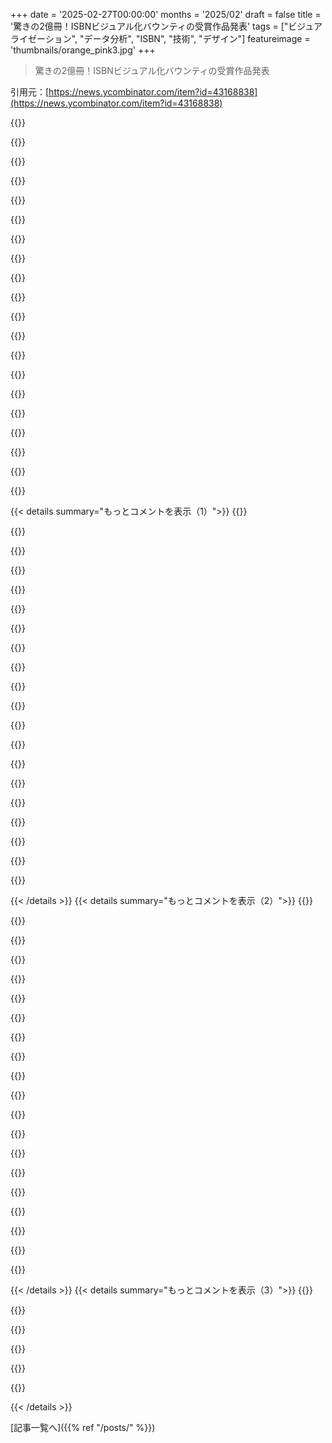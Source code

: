 +++
date = '2025-02-27T00:00:00'
months = '2025/02'
draft = false
title = '驚きの2億冊！ISBNビジュアル化バウンティの受賞作品発表'
tags = ["ビジュアライゼーション", "データ分析", "ISBN", "技術", "デザイン"]
featureimage = 'thumbnails/orange_pink3.jpg'
+++

> 驚きの2億冊！ISBNビジュアル化バウンティの受賞作品発表

引用元：[https://news.ycombinator.com/item?id=43168838](https://news.ycombinator.com/item?id=43168838)

{{<matomeQuote body="受賞した作品の詳細が最近HNで話題になってたね。技術的にもグラフィックデザイン的にも素晴らしくて、2000万冊の本を本棚のように上手く可視化してるよ。" userName="matthberg" createdAt="2025-02-27T08:17:09" color="#ff33a1">}}

{{<matomeQuote body="自分が3位になったのはちょっと驚きだな。シンプルさと可視化を評価されたみたい。自分の作品はこことは比較しても、bwvの方が全体的に良いと思う。" userName="c-fe" createdAt="2025-02-27T09:27:44" color="#38d3d3">}}

{{<matomeQuote body="3位になったのは意外。でも、bwvの作品がすべての面で優れてるとは思わないよ。あっちは比較機能やISBN選択がないから、AAの要件を満たしてない気がする。" userName="abetusk" createdAt="2025-02-27T19:25:02" color="#ff5c5c">}}

{{<matomeQuote body="おめでとう！bwvの視覚的な部分は確かに改善の余地があると思う。ただ、タイルの配置はスムーズで羨ましい。自分の4096x4096のタイルは制限があって、作業が難しかった。" userName="c-fe" createdAt="2025-02-27T22:13:24" color="#ff5c5c">}}

{{<matomeQuote body="お互いの作品に浮いてる島の意味は何だと思う？" userName="matsemann" createdAt="2025-02-27T09:42:55" color="">}}

{{<matomeQuote body="それはISBNの配布方法によるものだと思う。特定の国にブロックが割り当てられていて、その後は分離されてるから島のようになってるのさ。" userName="c-fe" createdAt="2025-02-27T09:53:58" color="">}}

{{<matomeQuote body="なるほど、説明ありがとう。君の可視化がそういう特徴を示してるのはすごいね！" userName="matsemann" createdAt="2025-02-27T09:58:28" color="">}}

{{<matomeQuote body="ありがと！ヒルベルト曲線の特性のおかげで、番号が近いものが2次元座標に近くなるのは本当にすごいよ！" userName="c-fe" createdAt="2025-02-27T10:29:54" color="#785bff">}}

{{<matomeQuote body="確かに、bwv-1011が名誉ある言及に留まったのは意外だね。視覚化の重要性が伝わってない気がする。" userName="highcountess" createdAt="2025-02-27T09:40:44" color="#ff5c5c">}}

{{<matomeQuote body="君のページがヒルベルト曲線の良さを説明してるのが好き。これまで学んだことがなかったから、今後の1次元データの可視化に役立ちそう！" userName="gknoy" createdAt="2025-02-27T17:38:29" color="#45d325">}}

{{<matomeQuote body="すごいね。でもちょっと変だと思ったことがあるよ。’Stubborn Attachments’を検索したらちゃんと出てきたけど、同じ棚には他にもStripe Pressの本があって、その中で’Shelf’にある’Zero to One Hundred’って本が、Amazonでは別の題名になってた。まだ出版されてないから分からないのも無理はないけど。一緒の棚を検索するとタイトルが違って表示されるのが面白いよね。ブログ記事はまだ読んでないから詳しい理由は分からないけど。" userName="rahimnathwani" createdAt="2025-02-27T03:10:03" color="#ff5733">}}

{{<matomeQuote body="ツールの問題じゃなくて、本に問題があるんじゃないかな？ISBNで検索すると’Zero to One Hundred’と’Built to Grow’のカバーが出てくるし、逆も同様だよ。他にも’Experiment, Build, Scale’という本があって、これがGoogle Booksにはあるみたい。オンライン書店はこの問題が多くて、ツールのせいにはできないと思うよ。" userName="spondyl" createdAt="2025-02-27T05:47:11" color="#785bff">}}

{{<matomeQuote body="それはちょっと不公平な見方だと思うな。GPのコメントは、ツール内のデータの問題についての好奇心を示しているように読めたよ。小さなミステリーを解くのが好きな僕には興味深い。" userName="closewith" createdAt="2025-02-27T08:52:27" color="">}}

{{<matomeQuote body="ごめん、ツールが悪いって思ってるわけじゃないんだ。ただ、ISBN検索か本を見つける方法によって棚のタイトルが違うのが面白いなと思っただけ。" userName="rahimnathwani" createdAt="2025-02-27T05:51:55" color="">}}

{{<matomeQuote body="面白いね。この地図にズームインするといろいろ観察できて。出版社のHueber Verlagがドイツ語セクションの東側にあって、ISBNが1360000単位で並んでるんだ。この並び方が無駄に見えるし、出版社にはISBNの割り当てにルールがないのかな？使わない番号を返却できるルールがあればいいのに。" userName="TomK32" createdAt="2025-02-27T07:51:10" color="#ff33a1">}}

{{<matomeQuote body="大きなデータセットの視覚化って、自分で探索させるのが多いけど、あんまり本質を伝えられないことが多いと思うんだ。特にこれに関してはそう感じる。" userName="bawolff" createdAt="2025-02-27T05:48:48" color="">}}

{{<matomeQuote body="3D化の視覚化にはそれが問題だと思う。実際に3Dボリュームをモデル化しているわけじゃなければ、無理に3D探索を強いるのは洞察を隠してしまう。" userName="pphysch" createdAt="2025-02-27T17:11:55" color="">}}

{{<matomeQuote body="ISBNは出版社や発売順といった情報しか示してないんだ。そんな中で同じテキストが違う版でも重複している場合もあって、電子書籍にとっては関係ないことなんだよ。’Anna’s Archive’は正当な本のリポジトリじゃなくて海賊サイトだから、そこを指摘するのは面白いよね。正当な本のアクセスインターフェースを持つものと比べてもっと面白いと思う。" userName="WillAdams" createdAt="2025-02-27T11:40:31" color="">}}

{{<matomeQuote body="ISBNの情報には出版社やタイトル、出版順しかないと考えているけど、単にISBNを視覚化するわけじゃないでしょう。別のデータと参照できるはずだと想像しているよ。それに、’Anna’s Archive’の件は、対象読者はあまり気にしていないんじゃないかな。" userName="bawolff" createdAt="2025-02-27T12:57:35" color="">}}

{{<matomeQuote body="これは政治的な立場の話じゃなくて、著作権と作者の報酬、作業に対するコントロールの基本的な問題だよ。Alexander PopeのPope_V._Curllに出てくる議論を見てごらん。" userName="WillAdams" createdAt="2025-02-27T14:58:15" color="#45d325">}}

{{< details summary="もっとコメントを表示（1）">}}
{{<matomeQuote body="中国がデジタル時代に西洋の著作権を完全に無視することにしたら、状況が変わったと思うんだよね。" userName="mistrial9" createdAt="2025-02-27T16:43:05" color="">}}

{{<matomeQuote body="そうだけど、政治的に対処するのは道徳的な立場を持っていればずっと簡単になるよね。" userName="WillAdams" createdAt="2025-02-27T17:03:01" color="">}}

{{<matomeQuote body="実際、道徳の基盤によるからあまり関係ないよ。米国の図書館の存在がこの‘道徳’の問題を示してるんだ。著作権の問題は複雑で、99％の本は読まれないからその価値も疑わしいと思う。" userName="mannyv" createdAt="2025-02-27T17:22:12" color="#785bff">}}

{{<matomeQuote body="そんなに読まれない本があるなら、どうしてその本を買うのがそんなに難しいんだろうね？" userName="WillAdams" createdAt="2025-02-27T19:37:39" color="">}}

{{<matomeQuote body="＞これは政治的な立場じゃなくて、著作権と作者への報酬の基本的な問題だよ。著作権や報酬に関する問題はすごく政治的な質問なんだ。共産主義革命が何に対して反乱を起こしたか考えてみて。" userName="bawolff" createdAt="2025-02-27T21:47:48" color="#785bff">}}

{{<matomeQuote body="大衆をどう雇い、養い、報酬を与えるかってことだよ。" userName="WillAdams" createdAt="2025-03-02T12:30:34" color="">}}

{{<matomeQuote body="＞こういうのはLoCみたいな階層的なシステムに基づいて、合法的に利用できる本にアクセスできるインターフェースがあればもっと面白いと思う。Open Libraryがまさにそれだよね。" userName="zozbot234" createdAt="2025-02-27T18:25:44" color="">}}

{{<matomeQuote body="それが実際には、’Textbooks’や’Animals’、’Children’s Books’、’Health & Wellness’がカテゴリ分けされてて、ダウンロードできない本と混ざってるから、あんまりそうじゃないんだよね。ユーザーインターフェースもあまり良くないし。普通に理解しやすい階層リストがあって、ダウンロード可能な本があって、UIが良ければもっといいのに。でも、LLMが報酬なしでトレーニングデータを持つことが他のどんなことよりも重要だと思う。" userName="WillAdams" createdAt="2025-02-27T19:05:21" color="#ff5733">}}

{{<matomeQuote body="最初に上の画像を見たとき、真っ先にデフラグプログラムを呼び出したくなったよ。" userName="dylan604" createdAt="2025-02-27T02:24:40" color="">}}

{{<matomeQuote body="Win 98のアニメーションが一番良かったのに、その後はほんとにダメだったね。" userName="2Gkashmiri" createdAt="2025-02-27T06:09:35" color="">}}

{{<matomeQuote body="参加するのがめっちゃ楽しかった！関わった皆、おめでとう！自分のエントリーは今でも見れるから興味ある人は見てみてね： https://d199hl4t3ts6d9.cloudfront.net/" userName="robingchan" createdAt="2025-02-27T07:09:51" color="#38d3d3">}}

{{<matomeQuote body="シャドーライブラリに心から愛を送る。神の仕事をしてるよ。" userName="ofou" createdAt="2025-02-27T01:58:00" color="">}}

{{<matomeQuote body="彼らはかなりの仕事をしてるけど、本をデジタル化するボランティアもいるからね。国の蔵書を見てると、すごく多くのタイトルが欠けてるのが悲しい。ローカルの図書館に行ってデジタル化したくなったよ。今は手に入らない古い本が多いし…知識が失われるのが本当に悲しい。" userName="xtracto" createdAt="2025-02-27T04:52:26" color="#38d3d3">}}

{{<matomeQuote body="正直、著者も相当貢献してるよ。" userName="FabHK" createdAt="2025-02-27T11:57:46" color="">}}

{{<matomeQuote body="このISBNのビジュアル化にスペインの明確な表記がないのが気になる。英語は2つ、フランス、ドイツ、日本、ソ連、中国などがあるのに、スペインに大きなものがないのは本当にそんなにスペイン語の本が少ないのか、それとも主に英語の分布なの？スペインの本に囲まれて育ったんだけど、地図上での存在感が小さすぎて不思議だ。" userName="franciscop" createdAt="2025-02-27T15:54:08" color="">}}

{{<matomeQuote body="データセットはAnna Archiveの本からで、ISBNで識別されてる。ISBNとタイトルは、主に中国語、英語、フランス語の雑誌や本から抜き出されてる。ドイツはオランダの5倍の本を発行してるけど、ビジュアル化ではオランダと似たように見える。スペインとメキシコはほかの大きなラベルと一致しない。" userName="rsecora" createdAt="2025-02-27T16:31:40" color="#785bff">}}

{{<matomeQuote body="＞スペインの明確な表記がないことが気になる。<br>同じ疑問を持ってて、全く根拠のない理論がある。一つ大きな塊がアルゼンチンかペルーのように見えるけど、タイトルがあの塊の端にある。中心に名前がないから他の主要国と一緒ではないけど、もしかしたらその塊がスペインかも。" userName="glenstein" createdAt="2025-02-27T16:44:47" color="">}}

{{<matomeQuote body="受賞した作品はEagle modeファイルマネージャーを思い出す。ディレクトリをズームしてファイルを見る感じで、サブディレクトリにもアクセスできる。" userName="bondant" createdAt="2025-02-27T11:50:35" color="">}}

{{<matomeQuote body="データベースはどこから？どのように更新されてるの？自分はISBNを持つ自費出版の本を2冊出したけど、最初の提出には詳細がなかった。古い方は入ってると思ったのに。ISBNは：9786500718836、9786501276830。" userName="soneca" createdAt="2025-02-27T10:51:13" color="">}}

{{<matomeQuote body="ここから：<br>＞私たちはISBNを2年前にマッピングし始めて、以降、Worldcat、Google Books、Goodreads、Libbyなどのメタデータソースをスクレイピングしてきた。今や、世界で最も大きく、簡単にダウンロードできる書籍メタデータのコレクションがある。だから、あなたの本はAnna's Archiveがスクレイピングしたデータベースのどれかにその時点で存在していないといけない。" userName="ziddoap" createdAt="2025-02-27T14:11:35" color="#38d3d3">}}


{{< /details >}}
{{< details summary="もっとコメントを表示（2）">}}
{{<matomeQuote body="Anna’s Archiveは重複したISBNを追跡してるのかな？" userName="layer8" createdAt="2025-02-27T15:56:44" color="">}}

{{<matomeQuote body="初心者なんですが、これが何で大事なのか説明してもらえますか？見た目はきれいだけど。" userName="rishikeshs" createdAt="2025-02-27T09:15:36" color="">}}

{{<matomeQuote body="私が引用することから始めます。<br>＞“図書館は、書き込みの発明以来、全人類の知識を集めようと奮闘してきた。”<br>デジタル時代には、特定の基準を満たす全人類の著作物の包括的なコレクションを作ることが実現可能かもしれません。Anna’s Archiveが質問したのは、どうやって一度に1億冊以上の本を効果的に可視化するか、ということです。" userName="_mitterpach" createdAt="2025-02-27T09:37:35" color="#ff5c5c">}}

{{<matomeQuote body="私はAnna's Archiveが好きだけど、違法ではないと思う。" userName="tokai" createdAt="2025-02-27T13:17:28" color="">}}

{{<matomeQuote body="これにはいろいろな見方があるけど、私の中欧の国の法律では、教育目的での著作権侵害は良いと明記されています。自分のためにダウンロードするのも許可されている。彼らは自分たちのデータをホスティングしている国の法律を破っているのかわからない。正直、著作権法は今世紀中に生き残るとは思えない。" userName="_mitterpach" createdAt="2025-02-28T08:36:49" color="#785bff">}}

{{<matomeQuote body="著作権権利がほとんど認められていない場所もある。たとえば、ソマリアや南スーダンのように、政府が運営する著作権システムがない国もあるけど、Anna's Archiveはそういうところで運営しているとは思わない。しかし、彼らの活動には安全な避難所がある。" userName="spudlyo" createdAt="2025-02-27T16:23:11" color="">}}

{{<matomeQuote body="この可視化は、各国に割り当てられたISBNを示しているらしいけど、未表示の本はAnna's Archiveに存在しないってこと？それから、未割り当てってどういう意味？" userName="rishikeshs" createdAt="2025-02-27T12:45:11" color="">}}

{{<matomeQuote body="Anna's Archiveは実際の本も持っているし、他のデータセットも持っていて、ISBNをタイトルや著者、出版社に結びつけている。私の可視化では、彼らが持っているファイル（青）、他のソースから得たメタデータ（赤）を示している。979のプレフィックスISBNは未割り当てで、国や出版社がその本に対してISBNを割り当てる権利がないことを意味する。" userName="c-fe" createdAt="2025-02-27T14:08:48" color="#38d3d3">}}

{{<matomeQuote body="公のリクエストです：ここにAnna's Archiveが嫌いで、これについての理論的な苦情を持っている人はいませんか？私はこのアイデアが大好きですが、そう思わない人もいるのでは。" userName="vessenes" createdAt="2025-02-27T04:32:23" color="">}}

{{<matomeQuote body="私はここでコメントしました。<br>＞ https://news.ycombinator.com/item?id=43193432<br>GPLソフトがあるなら、著作権も必要です。条件や期間は調整が必要だけど、それを一方的にやることはできません。" userName="WillAdams" createdAt="2025-02-27T15:02:42" color="">}}

{{<matomeQuote body="あんたの意見はあまり実質的な批判とは思えない。著作権は確かに有用だけど、著作権が理由で世界の知識創造が失われるとは思わない。著作権は社会的利益のために存在し、知識やアートの創造を促進するから制限がある。でも、自分たちが支払っている著作権の利益を考えないといけない。実際、著作権の強化は社会の資本を増やさないと思う。データが少数に握られていると失われてしまうことが多いよ。" userName="vessenes" createdAt="2025-03-01T06:28:58" color="#38d3d3">}}

{{<matomeQuote body="本が失われる理由は何？良い図書館なら最後の一冊は保存されてる。「図書館が無い時代を乗り越えさせてくれる」と言っている人もいるし。著作権侵害は出版業に影響を与えて、さっきも言ったけど再版計画が台無しになったことがある。著作権を持つ人を尊重するべきじゃないの？公共ドメインやコピーレフト付きの新作を作る方がいいと思う。ドクター・フーは本じゃないよ。" userName="WillAdams" createdAt="2025-03-01T13:14:24" color="#ff5733">}}

{{<matomeQuote body="ダウンロード待ちがうんざりだ。お金もないし待てないから。ただ、libgenのリンクがあるのは良いね。" userName="kaladin-jasnah" createdAt="2025-02-27T07:49:42" color="">}}

{{<matomeQuote body="外部リンクのセクションが非会員でも使える唯一の部分だね。" userName="ksynwa" createdAt="2025-02-27T17:39:27" color="">}}

{{<matomeQuote body="libgenじゃないよ。" userName="oguz-ismail" createdAt="2025-02-27T04:54:34" color="">}}

{{<matomeQuote body="アラビア文学が見当たらないのが気になる。本がデジタル化されてないのか、PDF/EPUBのフォーマットで入手できないのか。" userName="no-reply" createdAt="2025-02-27T17:12:04" color="">}}

{{<matomeQuote body="こういうコンペの情報をまとめているところはないの？勝者が発表されるまで気づかないことが多いから参加したかった。" userName="jonplackett" createdAt="2025-02-27T11:38:41" color="">}}

{{<matomeQuote body="誰も自分の本を見つけられないのも無理ないな。" userName="boznz" createdAt="2025-02-27T05:56:31" color="">}}

{{<matomeQuote body="このISBNの可視化はIPv4アドレス空間の地図を思い出させる。" userName="divbzero" createdAt="2025-02-27T18:27:51" color="">}}

{{<matomeQuote body="トランターの言及が好き！" userName="ChrisMarshallNY" createdAt="2025-02-27T14:38:01" color="">}}


{{< /details >}}
{{< details summary="もっとコメントを表示（3）">}}
{{<matomeQuote body="サイトの内容がわからないんだけど、プロバイダーがロシアに対する欧州の制裁のせいでブロックしてるんだ。このサイトはRussiaTodayの一部なんだよね。" userName="ivolimmen" createdAt="2025-02-27T04:59:03" color="">}}

{{<matomeQuote body="君のプロフィール見たらオランダにいるみたいだけど、Ziggoのブロックページと間違えてるんじゃないかな。サイトはAnna's Archiveで、約1年前にブロックされたけどそのお知らせがなかったんだよ。リンクの前に”pcm.”をつければ今のところ見れると思うよ。情報を誤解無いように投稿を編集した方がいいかも。ただ、ISPの決定が悪いせいで混乱が生じてるのも事実だね。" userName="chungus" createdAt="2025-02-27T08:28:15" color="#785bff">}}

{{<matomeQuote body="編集できないのはマイナス評価のせいだと思うけど、ちょっと変だね。自分はサイトが見れないって言っただけなのに、みんな政治的な目線で物事を見すぎじゃないかな。情報をありがとう、ポストは見たよ。" userName="ivolimmen" createdAt="2025-02-27T12:00:08" color="">}}

{{<matomeQuote body="君は間違ったことを主張したからダウン投票されたんだよ。" userName="tokai" createdAt="2025-02-27T12:12:24" color="">}}

{{<matomeQuote body="それは間違いだけど、親は責められないでしょ。ISPのブロックページが曖昧で、ロシアのせいみたいに思わせるからなんだよね。" userName="svdr" createdAt="2025-02-27T16:50:50" color="">}}

{{<matomeQuote body="証拠ある？" userName="notpushkin" createdAt="2025-02-27T06:22:21" color="">}}


{{< /details >}}


[記事一覧へ]({{% ref "/posts/" %}})
